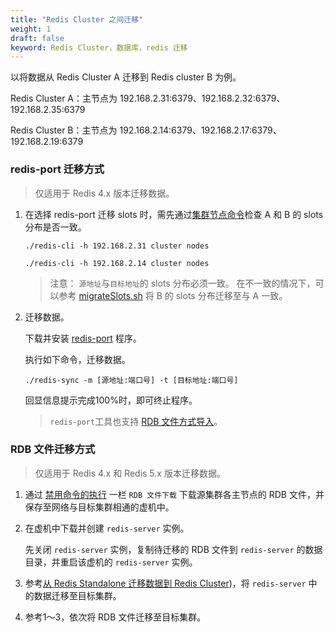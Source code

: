 ```yaml
---
title: "Redis Cluster 之间迁移"
weight: 1
draft: false
keyword: Redis Cluster，数据库，redis 迁移
---
```


以将数据从 Redis Cluster A 迁移到 Redis cluster B 为例。

Redis Cluster A：主节点为 192.168.2.31:6379、192.168.2.32:6379、192.168.2.35:6379

Redis Cluster B：主节点为 192.168.2.14:6379、192.168.2.17:6379、192.168.2.19:6379

### redis-port 迁移方式

> 仅适用于 Redis 4.x 版本迁移数据。

1. 在选择 redis-port 迁移 slots 时，需先通过[集群节点命令](https://redis.io/commands/cluster-nodes)检查 A 和 B 的 slots 分布是否一致。

   ```shell
   ./redis-cli -h 192.168.2.31 cluster nodes
   
   ./redis-cli -h 192.168.2.14 cluster nodes
   ```

   > 注意：
   > `源地址`与`目标地址`的 slots 分布必须一致。
   > 在不一致的情况下，可以参考 [migrateSlots.sh](https://github.com/QingCloudAppcenter/redis/tree/master/operations) 将 B 的 slots 分布迁移至与 A 一致。

2. 迁移数据。

   下载并安装 [redis-port](https://github.com/CodisLabs/redis-port/releases) 程序。

   执行如下命令，迁移数据。

    `./redis-sync -m [源地址:端口号] -t [目标地址:端口号]`

    回显信息提示完成100%时，即可终止程序。

   > `redis-port`工具也支持 [RDB 文件方式导入](https://github.com/CodisLabs/redis-port)。

### RDB 文件迁移方式

> 仅适用于 Redis 4.x 和 Redis 5.x 版本迁移数据。

1. 通过 [禁用命令的执行](../../manual/service/#禁用命令的执行) 一栏 `RDB 文件下载` 下载源集群各主节点的 RDB 文件，并保存至网络与目标集群相通的虚机中。

2. 在虚机中下载并创建 `redis-server` 实例。

   先关闭 `redis-server` 实例，复制待迁移的 RDB 文件到 `redis-server` 的数据目录，并重启该虚机的 `redis-server` 实例。

3. 参考[从 Redis Standalone 迁移数据到 Redis Cluster](#从-redis-standalone-迁移数据到-redis-cluster))，将 `redis-server` 中的数据迁移至目标集群。

4. 参考1～3，依次将 RDB 文件迁移至目标集群。
